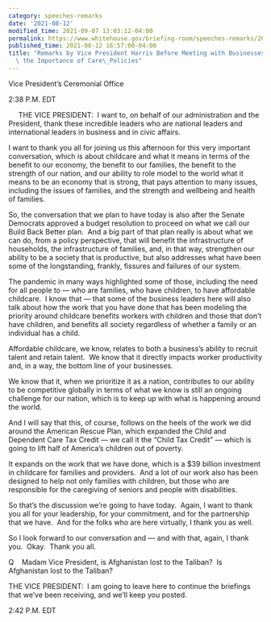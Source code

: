 ```yaml
---
category: speeches-remarks
date: '2021-08-12'
modified_time: 2021-09-07 13:03:12-04:00
permalink: https://www.whitehouse.gov/briefing-room/speeches-remarks/2021/08/12/remarks-by-vice-president-harris-before-meeting-with-businesses-to-discuss-the-importance-of-care-policies/
published_time: 2021-08-12 16:57:00-04:00
title: "Remarks by Vice President Harris Before Meeting with Businesses to Discuss\
  \ the Importance of Care\_Policies"
---
```

 
Vice President’s Ceremonial Office

2:38 P.M. EDT  
  
     THE VICE PRESIDENT:  I want to, on behalf of our administration and
the President, thank these incredible leaders who are national leaders
and international leaders in business and in civic affairs.   
  
I want to thank you all for joining us this afternoon for this very
important conversation, which is about childcare and what it means in
terms of the benefit to our economy, the benefit to our families, the
benefit to the strength of our nation, and our ability to role model to
the world what it means to be an economy that is strong, that pays
attention to many issues, including the issues of families, and the
strength and wellbeing and health of families.  
  
So, the conversation that we plan to have today is also after the Senate
Democrats approved a budget resolution to proceed on what we call our
Build Back Better plan.  And a big part of that plan really is about
what we can do, from a policy perspective, that will benefit the
infrastructure of households, the infrastructure of families, and, in
that way, strengthen our ability to be a society that is productive, but
also addresses what have been some of the longstanding, frankly,
fissures and failures of our system.  
  
The pandemic in many ways highlighted some of those, including the need
for all people to — who are families, who have children, to have
affordable childcare.  I know that — that some of the business leaders
here will also talk about how the work that you have done that has been
modeling the priority around childcare benefits workers with children
and those that don’t have children, and benefits all society regardless
of whether a family or an individual has a child.  
  
Affordable childcare, we know, relates to both a business’s ability to
recruit talent and retain talent.  We know that it directly impacts
worker productivity and, in a way, the bottom line of your businesses.  
  
We know that it, when we prioritize it as a nation, contributes to our
ability to be competitive globally in terms of what we know is still an
ongoing challenge for our nation, which is to keep up with what is
happening around the world.   
  
And I will say that this, of course, follows on the heels of the work we
did around the American Rescue Plan, which expanded the Child and
Dependent Care Tax Credit — we call it the “Child Tax Credit” — which is
going to lift half of America’s children out of poverty.   
  
It expands on the work that we have done, which is a $39 billion
investment in childcare for families and providers.  And a lot of our
work also has been designed to help not only families with children, but
those who are responsible for the caregiving of seniors and people with
disabilities.   
  
So that’s the discussion we’re going to have today.  Again, I want to
thank you all for your leadership, for your commitment, and for the
partnership that we have.  And for the folks who are here virtually, I
thank you as well.   
  
So I look forward to our conversation and — and with that, again, I
thank you.  Okay.  Thank you all.  
  
Q    Madam Vice President, is Afghanistan lost to the Taliban?  Is
Afghanistan lost to the Taliban?  
  
THE VICE PRESIDENT:  I am going to leave here to continue the briefings
that we’ve been receiving, and we’ll keep you posted.  
  
2:42 P.M. EDT
